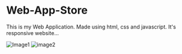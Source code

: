 # Web-App-Store


This is my Web Application. Made using html, css and javascript. It's responsive website...

![Image1](https://user-images.githubusercontent.com/90317197/147917344-55d76864-d142-4cc9-8158-9ead39f95052.JPG)
![image2](https://user-images.githubusercontent.com/90317197/147917381-e6d8611e-f6bc-42b1-851b-784040840737.JPG)



